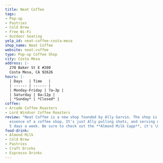 ```yaml
---
title: Neat Coffee
tags:
- Pop-up
- Pastries
- Cold Brew
- Free Wi-Fi
- Outdoor Seating
yelp_id: neat-coffee-costa-mesa
shop_name: Neat Coffee
website: neat.coffee
type: Pop-up Coffee Shop
city: Costa Mesa
address: |-
  270 Baker St E #200
  Costa Mesa, CA 92626
hours: |-
  | Days   | Time   |
  | ------ | ------ |
  | Monday-Friday | 7a–3p |
  | Saturday | 8a–12p |
  | *Sunday* | *Closed* |
coffee:
- Arcade Coffee Roasters
- Lord Windsor Coffee Roasters
review: "Neat Coffee is a new shop founded by Ally Garvin. The shop is the simple
  essence of a coffee shop, It's just Ally pulling shots, and serving delicious coffee
  5 days a week. Be sure to check out the **Almond Milk Capp**, it's \U0001F44C."
food-drink:
- Almond Milk
- Cold Brew
- Pastries
- Craft Drinks
- Espresso Drinks
---
```

